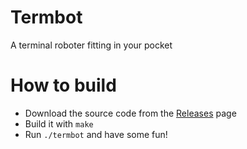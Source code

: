 # Termbot
A terminal roboter fitting in your pocket

# How to build
- Download the source code from the [Releases](https://github.com/Mooxmirror/Termbot/releases) page
- Build it with `make`
- Run `./termbot` and have some fun!
